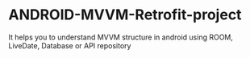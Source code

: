 # ANDROID-MVVM-Retrofit-project
It helps you to understand MVVM structure in android using ROOM, LiveDate, Database or API repository

